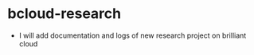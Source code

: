 # bcloud-research

  - I will add documentation and logs of new research project on brilliant cloud
